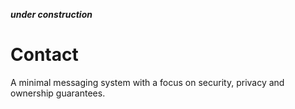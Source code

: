 ***under construction***

Contact
=======

A minimal messaging system with a focus on security, privacy and ownership guarantees.
